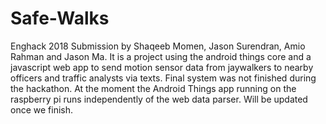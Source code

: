 # Safe-Walks
Enghack 2018 Submission by Shaqeeb Momen, Jason Surendran, Amio Rahman and Jason Ma. It is a project using the android things core and a javascript web app to send motion sensor data from jaywalkers to nearby officers and traffic analysts via texts.
Final system was not finished during the hackathon. At the moment the Android Things app running on the raspberry pi runs independently of the web data parser. Will be updated once we finish.
